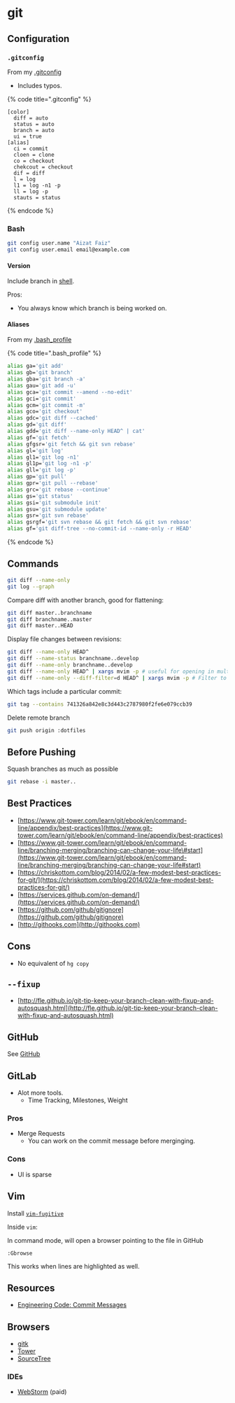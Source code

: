 # git

## Configuration

### `.gitconfig`

From my [.gitconfig](https://github.com/aizatto/dotfiles/blob/master/gitconfig)

* Includes typos.

{% code title=".gitconfig" %}
```text
[color]
  diff = auto
  status = auto
  branch = auto
  ui = true
[alias]
  ci = commit
  cloen = clone
  co = checkout
  chekcout = checkout
  dif = diff
  l = log
  l1 = log -n1 -p
  ll = log -p
  stauts = status
```
{% endcode %}

### Bash

```bash
git config user.name "Aizat Faiz"
git config user.email email@example.com
```

#### Version

Include branch in [shell](https://github.com/aizatto/dotfiles/blob/master/bash/dotfiles_scm_info.sh).

Pros:

* You always know which branch is being worked on.

#### Aliases

From my [.bash\_profile](https://github.com/aizatto/dotfiles/blob/master/bash_profile#L48-L73)

{% code title=".bash\_profile" %}
```bash
alias ga='git add'
alias gb='git branch'
alias gba='git branch -a'
alias gau='git add -u'
alias gca='git commit --amend --no-edit'
alias gci='git commit'
alias gcm='git commit -m'
alias gco='git checkout'
alias gdc='git diff --cached'
alias gd='git diff'
alias gdd='git diff --name-only HEAD^ | cat'
alias gf='git fetch'
alias gfgsr='git fetch && git svn rebase'
alias gl='git log'
alias gl1='git log -n1'
alias gl1p='git log -n1 -p'
alias gll='git log -p'
alias gp='git pull'
alias gpr='git pull --rebase'
alias grc='git rebase --continue'
alias gs='git status'
alias gsi='git submodule init'
alias gsu='git submodule update'
alias gsr='git svn rebase'
alias gsrgf='git svn rebase && git fetch && git svn rebase'
alias gf='git diff-tree --no-commit-id --name-only -r HEAD'
```
{% endcode %}

## Commands

```bash
git diff --name-only
git log --graph
```

Compare diff with another branch, good for flattening:

```bash
git diff master..branchname
git diff branchname..master
git diff master..HEAD
```

Display file changes between revisions:

```bash
git diff --name-only HEAD^
git diff --name-status branchname..develop
git diff --name-only branchname..develop
git diff --name-only HEAD^ | xargs mvim -p # useful for opening in multiple tabs
git diff --name-only --diff-filter=d HEAD^ | xargs mvim -p # Filter to ignore deleted files
```

Which tags include a particular commit:

```bash
git tag --contains 741326a842e8c3d443c2787980f2fe6e079ccb39
```

Delete remote branch

```bash
git push origin :dotfiles
```

## Before Pushing

Squash branches as much as possible

```bash
git rebase -i master..
```

## Best Practices

* [https://www.git-tower.com/learn/git/ebook/en/command-line/appendix/best-practices](https://www.git-tower.com/learn/git/ebook/en/command-line/appendix/best-practices)
* [https://www.git-tower.com/learn/git/ebook/en/command-line/branching-merging/branching-can-change-your-life\#start](https://www.git-tower.com/learn/git/ebook/en/command-line/branching-merging/branching-can-change-your-life#start)
* [https://chriskottom.com/blog/2014/02/a-few-modest-best-practices-for-git/](https://chriskottom.com/blog/2014/02/a-few-modest-best-practices-for-git/)
* [https://services.github.com/on-demand/](https://services.github.com/on-demand/)
* [https://github.com/github/gitignore](https://github.com/github/gitignore)
* [http://githooks.com](http://githooks.com)

## Cons

* No equivalent of `hg copy`

## `--fixup`

* [http://fle.github.io/git-tip-keep-your-branch-clean-with-fixup-and-autosquash.html](http://fle.github.io/git-tip-keep-your-branch-clean-with-fixup-and-autosquash.html)

## GitHub

See [GitHub](../github.md)

## GitLab

* Alot more tools.
  * Time Tracking, Milestones, Weight

### Pros

* Merge Requests
  * You can work on the commit message before merginging.

### Cons

* UI is sparse

## Vim

Install [`vim-fugitive`](https://github.com/tpope/vim-fugitive)

Inside `vim`:

In command mode, will open a browser pointing to the file in GitHub

```text
:Gbrowse
```

This works when lines are highlighted as well.

## Resources

* [Engineering Code: Commit Messages](/engineering-code/commit-messages/)

## Browsers

* [gitk](https://git-scm.com/docs/gitk)
* [Tower](https://www.git-tower.com)
* [SourceTree](https://www.sourcetreeapp.com)

### IDEs

* [WebStorm](https://www.jetbrains.com/webstorm/) \(paid\)


